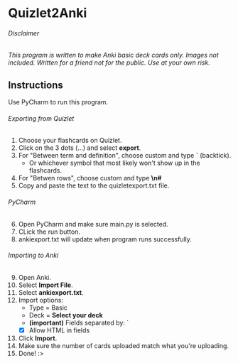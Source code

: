 # Quizlet2Anki
###### Disclaimer
*This program is written to make Anki basic deck cards only.*
*Images not included.*
*Written for a friend not for the public. Use at your own risk.*
## Instructions
Use PyCharm to run this program.
###### Exporting from Quizlet
1. Choose your flashcards on Quizlet.
2. Click on the 3 dots (...) and select **export**.
3. For "Between term and definition", choose custom and type **`** (backtick).
     - Or whichever symbol that most likely won't show up in the flashcards.
4. For "Betwen rows", choose custom and type **\n#**
5. Copy and paste the text to the quizletexport.txt file.

###### PyCharm
6. Open PyCharm and make sure main.py is selected.
7. CLick the run button.
8. ankiexport.txt will update when program runs successfully.

###### Importing to Anki
9. Open Anki.
10. Select **Import File**.
11. Select **ankiexport.txt**.
12. Import options:
     - Type = Basic
     - Deck = **Select your deck**
     - **(important)** Fields separated by: `
     - [x] Allow HTML in fields
13. Click **Import**.
14. Make sure the number of cards uploaded match what you're uploading.
15. Done! :>
